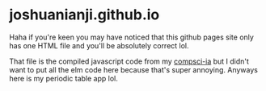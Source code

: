 # joshuanianji.github.io

Haha if you're keen you may have noticed that this github pages site only has one HTML file and you'll be absolutely correct lol. 

That file is the compiled javascript code from my [compsci-ia](https://github.com/joshuanianji/Compsci-IA) but I didn't want to put all the elm code here because that's super annoying. Anyways here is my periodic table app lol. 